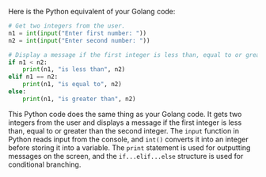 Here is the Python equivalent of your Golang code:

```python
# Get two integers from the user.
n1 = int(input("Enter first number: "))
n2 = int(input("Enter second number: "))

# Display a message if the first integer is less than, equal to or greater than the second integer.
if n1 < n2:
    print(n1, "is less than", n2)
elif n1 == n2:
    print(n1, "is equal to", n2)
else:
    print(n1, "is greater than", n2)
```
This Python code does the same thing as your Golang code. It gets two integers from the user and displays a message if the first integer is less than, equal to or greater than the second integer. The `input` function in Python reads input from the console, and `int()` converts it into an integer before storing it into a variable. The `print` statement is used for outputting messages on the screen, and the `if...elif...else` structure is used for conditional branching.
